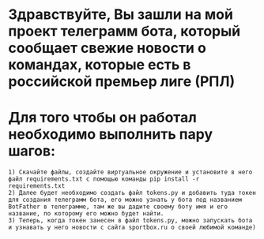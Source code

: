 # Здравствуйте, Вы зашли на мой проект телеграмм бота, который сообщает свежие новости о командах, которые есть в российской премьер лиге (РПЛ)
# Для того чтобы он работал необходимо выполнить пару шагов:
    1) Скачайте файлы, создайте виртуальное окружение и установите в него файл requirements.txt с помощью команды pip install -r requirements.txt
    2) Далее будет необходимо создать файл tokens.py и добавить туда токен для создания телеграмм бота, его можно узнать у бота под названием BotFather в телеграмме, там же вы дадите своему боту имя и его название, по которому его можно будет найти.
    3) Теперь, когда токен занесен в файл tokens.py, можно запускать бота и узнавать у него новости с сайта sportbox.ru о своей любимой команде)
